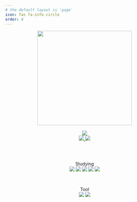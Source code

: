 ```yaml
---
# the default layout is 'page'
icon: fas fa-info-circle
order: 4
---
```


<div align="center">

  <picture>
    <img src="https://user-images.githubusercontent.com/133394749/238045543-6f78902c-e2f9-4f44-9ee8-062734fa6f1e.gif" width="300" height="auto"/>
  </picture>
  <br/><br>

  <img src="http://mazassumnida.wtf/api/mini/generate_badge?boj=hisue7">

<br>

<a href="https://skagmltn7.github.io">
  <img src="https://img.shields.io/badge/Blog-0000FF?style=flat-square&logo=buymeacoffee&logoColor=white"/> 
</a>
<a href="mailto:skagmltn7@ajou.ac.kr">
  <img src="https://img.shields.io/badge/Gmail-EA4335?style=flat-square&logo=Gmail&logoColor=white"/> 
</a>

<br><br>

 Studying
 <br>
<img src="https://img.shields.io/badge/python-3776AB?style=flat-square&logo=python&logoColor=white"/>
<img src="https://img.shields.io/badge/spring-6DB33F?style=flat-square&logo=python&logoColor=white"/>
<img src="https://img.shields.io/badge/Java-007396?style=flat-square&logo=spring&logoColor=white">
<img src="https://img.shields.io/badge/mongodb-47A248?style=flat-square&logo=mongodb&logoColor=white">
<img src="https://img.shields.io/badge/AWS-232F3E?style=flat-square&logo=amazonaws&logoColor=white">

<br>

 Tool
 <br>
<img src="https://img.shields.io/badge/visual studio code-007ACC?style=flat-square&logo=visualstudiocode&logoColor=white">
<a href="https://github.com/skagmltn7">
  <img src="https://img.shields.io/badge/Git-F05032?style=flat-square&logo=git&logoColor=white">
</a>


</div>
